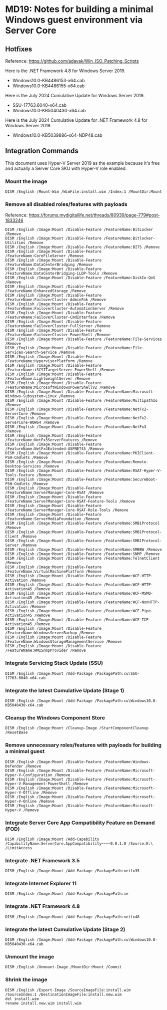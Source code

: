 ﻿# MD19: Notes for building a minimal Windows guest environment via Server Core

## Hotfixes

Reference: https://github.com/adavak/Win_ISO_Patching_Scripts

Here is the .NET Framework 4.8 for Windows Server 2019.

- Windows10.0-KB4486153-x64.cab
- Windows10.0-KB4486155-x64.cab

Here is the July 2024 Cumulative Update for Windows Server 2019.

- SSU-17763.6040-x64.cab
- Windows10.0-KB5040430-x64.cab

Here is the July 2024 Cumulative Update for .NET Framework 4.8 for Windows
Server 2019.

- Windows10.0-KB5039886-x64-NDP48.cab

## Integration Commands

This document uses Hyper-V Server 2019 as the example because it's free and
actually a Server Core SKU with Hyper-V role enabled.

### Mount the image

```
DISM /English /Mount-Wim /WimFile:install.wim /Index:1 /MountDir:Mount
```

### Remove all disabled roles/features with payloads

Reference: https://forums.mydigitallife.net/threads/80939/page-779#post-1833246

```
DISM /English /Image:Mount /Disable-Feature /FeatureName:BitLocker /Remove
DISM /English /Image:Mount /Disable-Feature /FeatureName:Bitlocker-Utilities /Remove
DISM /English /Image:Mount /Disable-Feature /FeatureName:BITS /Remove
DISM /English /Image:Mount /Disable-Feature /FeatureName:CoreFileServer /Remove
DISM /English /Image:Mount /Disable-Feature /FeatureName:DataCenterBridging /Remove
DISM /English /Image:Mount /Disable-Feature /FeatureName:DataCenterBridging-LLDP-Tools /Remove
DISM /English /Image:Mount /Disable-Feature /FeatureName:DiskIo-QoS /Remove
DISM /English /Image:Mount /Disable-Feature /FeatureName:EnhancedStorage /Remove
DISM /English /Image:Mount /Disable-Feature /FeatureName:FailoverCluster-AdminPak /Remove
DISM /English /Image:Mount /Disable-Feature /FeatureName:FailoverCluster-AutomationServer /Remove
DISM /English /Image:Mount /Disable-Feature /FeatureName:FailoverCluster-CmdInterface /Remove
DISM /English /Image:Mount /Disable-Feature /FeatureName:FailoverCluster-FullServer /Remove
DISM /English /Image:Mount /Disable-Feature /FeatureName:FailoverCluster-PowerShell /Remove
DISM /English /Image:Mount /Disable-Feature /FeatureName:File-Services /Remove
DISM /English /Image:Mount /Disable-Feature /FeatureName:File-Services-Search-Service /Remove
DISM /English /Image:Mount /Disable-Feature /FeatureName:HypervisorPlatform /Remove
DISM /English /Image:Mount /Disable-Feature /FeatureName:iSCSITargetServer-PowerShell /Remove
DISM /English /Image:Mount /Disable-Feature /FeatureName:LightweightServer /Remove
DISM /English /Image:Mount /Disable-Feature /FeatureName:MicrosoftWindowsPowerShellV2 /Remove
DISM /English /Image:Mount /Disable-Feature /FeatureName:Microsoft-Windows-Subsystem-Linux /Remove 
DISM /English /Image:Mount /Disable-Feature /FeatureName:MultipathIo /Remove
DISM /English /Image:Mount /Disable-Feature /FeatureName:NetFx2-ServerCore /Remove
DISM /English /Image:Mount /Disable-Feature /FeatureName:NetFx2-ServerCore-WOW64 /Remove
DISM /English /Image:Mount /Disable-Feature /FeatureName:NetFx3 /Remove
DISM /English /Image:Mount /Disable-Feature /FeatureName:NetFx3ServerFeatures /Remove
DISM /English /Image:Mount /Disable-Feature /FeatureName:NetFx4Extended-ASPNET45 /Remove
DISM /English /Image:Mount /Disable-Feature /FeatureName:PKIClient-PSH-Cmdlets /Remove
DISM /English /Image:Mount /Disable-Feature /FeatureName:Remote-Desktop-Services /Remove
DISM /English /Image:Mount /Disable-Feature /FeatureName:RSAT-Hyper-V-Tools-Feature /Remove
DISM /English /Image:Mount /Disable-Feature /FeatureName:SecureBoot-PSH-Cmdlets /Remove
DISM /English /Image:Mount /Disable-Feature /FeatureName:ServerManager-Core-RSAT /Remove
DISM /English /Image:Mount /Disable-Feature /FeatureName:ServerManager-Core-RSAT-Feature-Tools /Remove
DISM /English /Image:Mount /Disable-Feature /FeatureName:ServerManager-Core-RSAT-Role-Tools /Remove
DISM /English /Image:Mount /Disable-Feature /FeatureName:ServerMediaFoundation /Remove
DISM /English /Image:Mount /Disable-Feature /FeatureName:SMB1Protocol /Remove
DISM /English /Image:Mount /Disable-Feature /FeatureName:SMB1Protocol-Client /Remove
DISM /English /Image:Mount /Disable-Feature /FeatureName:SMB1Protocol-Server /Remove
DISM /English /Image:Mount /Disable-Feature /FeatureName:SMBBW /Remove
DISM /English /Image:Mount /Disable-Feature /FeatureName:SNMP /Remove
DISM /English /Image:Mount /Disable-Feature /FeatureName:TelnetClient /Remove
DISM /English /Image:Mount /Disable-Feature /FeatureName:VirtualMachinePlatform /Remove
DISM /English /Image:Mount /Disable-Feature /FeatureName:WCF-HTTP-Activation /Remove
DISM /English /Image:Mount /Disable-Feature /FeatureName:WCF-HTTP-Activation45 /Remove
DISM /English /Image:Mount /Disable-Feature /FeatureName:WCF-MSMQ-Activation45 /Remove
DISM /English /Image:Mount /Disable-Feature /FeatureName:WCF-NonHTTP-Activation /Remove
DISM /English /Image:Mount /Disable-Feature /FeatureName:WCF-Pipe-Activation45 /Remove
DISM /English /Image:Mount /Disable-Feature /FeatureName:WCF-TCP-Activation45 /Remove
DISM /English /Image:Mount /Disable-Feature /FeatureName:WindowsServerBackup /Remove
DISM /English /Image:Mount /Disable-Feature /FeatureName:WindowsStorageManagementService /Remove
DISM /English /Image:Mount /Disable-Feature /FeatureName:WMISnmpProvider /Remove
```

### Integrate Servicing Stack Update (SSU)

```
DISM /English /Image:Mount /Add-Package /PackagePath:cu\SSU-17763.6040-x64.cab
```

### Integrate the latest Cumulative Update (Stage 1)

```
DISM /English /Image:Mount /Add-Package /PackagePath:cu\Windows10.0-KB5040430-x64.cab
```

### Cleanup the Windows Component Store

```
DISM /English /Image:Mount /Cleanup-Image /StartComponentCleanup /ResetBase
```

### Remove unnecessary roles/features with payloads for building a minimal guest

```
DISM /English /Image:Mount /Disable-Feature /FeatureName:Windows-Defender /Remove
DISM /English /Image:Mount /Disable-Feature /FeatureName:Microsoft-Hyper-V-Configuration /Remove
DISM /English /Image:Mount /Disable-Feature /FeatureName:Microsoft-Hyper-V-Management-PowerShell /Remove
DISM /English /Image:Mount /Disable-Feature /FeatureName:Microsoft-Hyper-V-Offline /Remove
DISM /English /Image:Mount /Disable-Feature /FeatureName:Microsoft-Hyper-V-Online /Remove
DISM /English /Image:Mount /Disable-Feature /FeatureName:Microsoft-Hyper-V /Remove
```

### Integrate Server Core App Compatibility Feature on Demand (FOD) 

```
DISM /English /Image:Mount /Add-Capability /CapabilityName:ServerCore.AppCompatibility~~~~0.0.1.0 /Source:E:\ /LimitAccess
```

### Integrate .NET Framework 3.5

```
DISM /English /Image:Mount /Add-Package /PackagePath:netfx35
```

### Integrate Internet Explorer 11

```
DISM /English /Image:Mount /Add-Package /PackagePath:ie
```

### Integrate .NET Framework 4.8

```
DISM /English /Image:Mount /Add-Package /PackagePath:netfx48
```

### Integrate the latest Cumulative Update (Stage 2)

```
DISM /English /Image:Mount /Add-Package /PackagePath:cu\Windows10.0-KB5040430-x64.cab
```

### Unmount the image

```
DISM /English /Unmount-Image /MountDir:Mount /Commit
```

### Shrink the image

```
DISM /English /Export-Image /SourceImageFile:install.wim /SourceIndex:1 /DestinationImageFile:install.new.wim
del install.wim
rename install.new.wim install.wim
```
